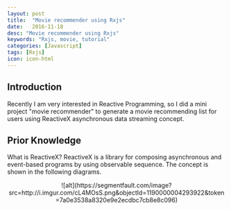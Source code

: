 ```yaml
---
layout: post
title:  "Movie recommender using Rxjs"
date:   2016-11-18
desc: "Movie recommender using Rxjs"
keywords: "Rxjs, movie, tutorial"
categories: [Javascript]
tags: [Rxjs]
icon: icon-html
---
```

## Introduction
Recently I am very interested in Reactive Programming, so I did a mini project "movie recommender" to generate a movie recommending list for users using ReactiveX asynchronous data streaming concept.

## Prior Knowledge
What is ReactiveX?
ReactiveX is a library for composing asynchronous and event-based programs by using observable sequence. The concept is shown in the following diagrams.  
<center>
![alt](https://segmentfault.com/image?src=http://i.imgur.com/cL4MOsS.png&objectId=1190000004293922&token=7a0e3538a8320e9e2ecdbc7cb8e8c096)
</center>
